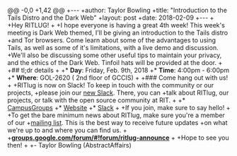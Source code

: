 @@ -0,0 +1,42 @@
+---
+author: Taylor Bowling
+title: "Introduction to the Tails Distro and the Dark Web"
+layout: post
+date: 2018-02-09
+---
+
+Hey RITLUG! 
+
+I hope everyone is having a great 4th week! This week's meeting is Dark Web themed, I'll be giving an introduction to the Tails distro
+and Tor browsers. Come learn about some of the advantages to using Tails, as well as some of it's limitations, with a live demo and discussion.
+We'll also be discussing some other useful tips to maintain your privacy, and the ethics of the Dark Web. Tinfoil hats will be provided at the door.
+
+## tl;dr details
+
+* **Day**: Friday, Feb. 9th, 2018
+* **Time**: 4:00pm - 6:00pm
+* **Where**: GOL-2620 ( 2nd floor of GCCIS)
+
+### Come hang out with us!
+
+RITlug is now on Slack! To keep in touch with the community or our projects,
+please join our [new Slack](https://rit-lug.slack.com/signup). There, you can
+talk about RITlug, our projects, or talk with the open source community at RIT.
+
+* [CampusGroups](https://campusgroups.rit.edu/student_community?club_id=16071 "
+RITlug on CampusGroups")
+* [Website](http://ritlug.com "RIT Linux Users Group website")
+* [Slack](https://rit-lug.slack.com/signup "Join the RITlug Slack")
+
+If you join, make sure to say hello!
+
+To get the bare minimum news about RITlug, make sure you're a member of our
+[mailing list](https://groups.google.com/forum/#!forum/ritlug-announce "RITlug 
+mailing list - Google Groups"). This is the best way to receive future updates
+on what we're up to and where you can find us.
+
+**[groups.google.com/forum/#!forum/ritlug-announce](https://groups.google.com/forum/#!forum/ritlug-announce "RITlug mailing list - Google Groups")**
+
+Hope to see you then!
+
+- Taylor Bowling (AbstractAffairs)
